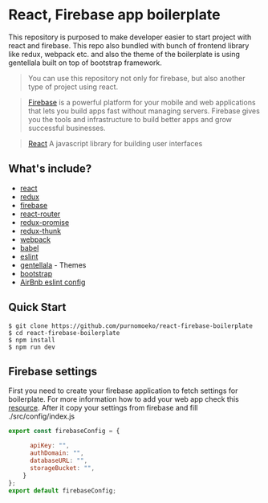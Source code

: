 # React, Firebase app boilerplate

This repository is purposed to make developer easier to start project with react and firebase. This repo also
bundled with bunch of frontend library like redux, webpack etc. and also the theme of the boilerplate is using gentellala built on top of bootstrap framework.
> You can use this repository not only for firebase, but also another type of project using react.

> [Firebase](https://www.firebase.com) is a powerful platform for your mobile and web applications that lets you build apps fast without managing servers. Firebase gives you the tools and infrastructure to build better apps and grow successful businesses.

> [React](https://www.firebase.com) A javascript library for building user interfaces

## What's include?
* [react](https://github.com/facebook/react)
* [redux](https://github.com/rackt/redux)
* [firebase](https://www.npmjs.com/package/firebase)
* [react-router](https://github.com/rackt/react-router)
* [redux-promise](https://github.com/acdlite/redux-promise)
* [redux-thunk](https://github.com/gaearon/redux-thunk)
* [webpack](https://github.com/webpack/webpack)
* [babel](https://github.com/babel/babel)
* [eslint](https://github.com/eslint/eslint)
* [gentellala](https://github.com/puikinsh/gentelella) - Themes
* [bootstrap](https://getbootstrap.com/docs/3.3/getting-started/)
* [AirBnb eslint config](https://github.com/airbnb/javascript/tree/master/packages/eslint-config-airbnb)


Quick Start
-----------

```shell
$ git clone https://github.com/purnomoeko/react-firebase-boilerplate
$ cd react-firebase-boilerplate
$ npm install
$ npm run dev
```

Firebase settings
--------
First you need to create your firebase application to fetch settings for boilerplate. For more information how to add your web app check this [resource](https://firebase.google.com/docs/web/setup). After it copy your settings from firebase and fill ./src/config/index.js

```javascript
export const firebaseConfig = {

      apiKey: "",
      authDomain: "",
      databaseURL: "",
      storageBucket: "",
    }
};
export default firebaseConfig;
```


